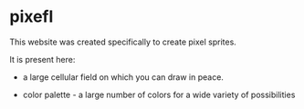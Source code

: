 # pixefl

This website was created specifically to create pixel sprites.

It is present here:
- a large cellular field on which you can draw in peace.

- color palette - a large number of colors for a wide variety of possibilities
